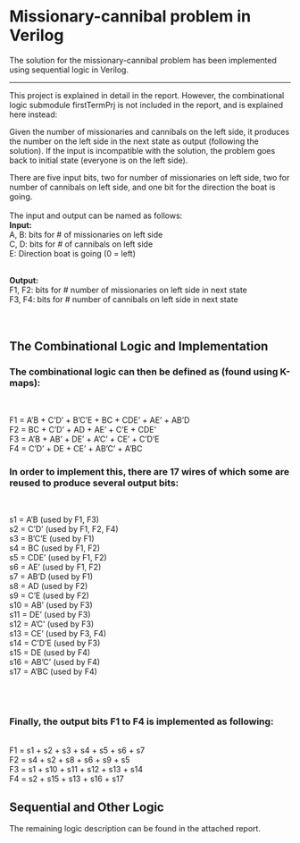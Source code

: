 # Missionary-cannibal problem in Verilog

The solution for the missionary-cannibal problem has been implemented using sequential logic in Verilog. 

---

This project is explained in detail in the report. However, the combinational logic submodule firstTermPrj is not included in the report, and is explained here instead:

Given the number of missionaries and cannibals on the left side, it produces the number on the left side in the next state as output (following the solution). If the input is incompatible with the solution, the problem goes back to initial state (everyone is on the left side). 

There are five input bits, two for number of missionaries on left side, two for number of cannibals on left side, and one bit for the direction the boat is going. 
<br><br>
The input and output can be named as follows:
<br>
<b>Input:</b><br>
A, B: bits for # of missionaries on left side<br>
C, D: bits for # of cannibals on left side<br>
E: Direction boat is going (0 = left)<br>

<br>
<b>Output:</b><br>
F1, F2: bits for # number of missionaries on left side in next state<br>
F3, F4: bits for # number of cannibals on left side in next state<br>
<br><br>
<h2>The Combinational Logic and Implementation</h2>

<h3>The combinational logic can then be defined as (found using K-maps): </h3><br>

F1 = A’B + C’D’ + B’C’E + BC + CDE’ + AE’ + AB’D <br>
F2 = BC + C’D’ + AD + AE’ + C’E + CDE’<br>
F3 = A’B + AB’ + DE’ + A’C’ + CE’ + C’D’E<br>
F4 = C’D’ + DE + CE’ + AB’C’ + A’BC<br>

<h3>In order to implement this, there are 17 wires of which some are reused to produce several output bits:</h3><br>

s1 = A’B (used by F1, F3)<br>
s2 = C’D’ (used by F1, F2, F4)<br>
s3 = B’C’E (used by F1)<br>
s4 = BC (used by F1, F2) <br>
s5 = CDE’ (used by F1, F2) <br>
s6 = AE’ (used by F1, F2) <br>
s7 = AB’D (used by F1)<br>
s8 = AD (used by F2)<br>
s9 = C’E (used by F2)<br>
s10 = AB’ (used by F3)<br>
s11 = DE’ (used by F3)<br>
s12 = A’C’ (used by F3) <br>
s13 = CE’ (used by F3, F4) <br>
s14 = C’D’E (used by F3) <br>
s15 = DE (used by F4)<br>
s16 = AB’C’ (used by F4) <br>
s17 = A’BC (used by F4)<br>

<br><br>
<h3>Finally, the output bits F1 to F4 is implemented as following:</h3><br>
F1 = s1 + s2 + s3 + s4 + s5 + s6 + s7<br>
F2 = s4 + s2 + s8 + s6 + s9 + s5<br>
F3 = s1 + s10 + s11 + s12 + s13 + s14<br>
F4 = s2 + s15 + s13 + s16 + s17<br>

<h2>Sequential and Other Logic</h2>
The remaining logic description can be found in the attached report. 
